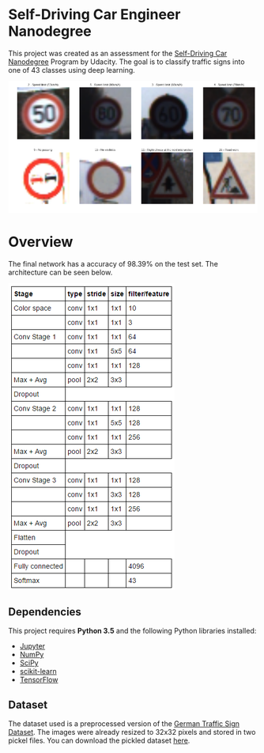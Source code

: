 # Self-Driving Car Engineer Nanodegree

This project was created as an assessment for the [Self-Driving Car Nanodegree](https://www.udacity.com/course/self-driving-car-engineer-nanodegree--nd013) Program by Udacity. The goal is to classify traffic signs into one of 43 classes using deep learning. 

![Traffic Signs](docs/traffic_signs.png)

# Overview

The final network has a accuracy of 98.39% on the test set. The architecture can be seen below.

![Traffic Signs](docs/network.png)

## Dependencies

This project requires **Python 3.5** and the following Python libraries installed:

- [Jupyter](http://jupyter.org/)
- [NumPy](http://www.numpy.org/)
- [SciPy](https://www.scipy.org/)
- [scikit-learn](http://scikit-learn.org/)
- [TensorFlow](http://tensorflow.org)

## Dataset

The dataset used is a preprocessed version of the [German Traffic Sign Dataset](http://benchmark.ini.rub.de/?section=gtsrb&subsection=dataset). The images were already resized to 32x32 pixels and stored in two pickel files. You can download the pickled dataset [here](https://d17h27t6h515a5.cloudfront.net/topher/2016/October/580d53ce_traffic-sign-data/traffic-sign-data.zip).

